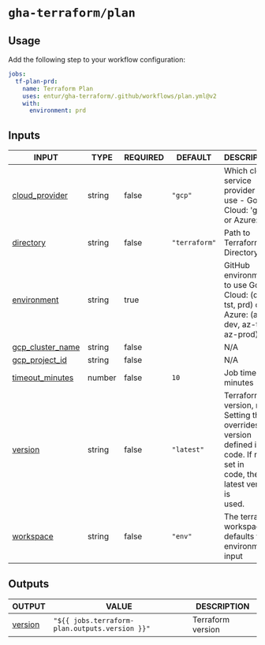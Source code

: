 # `gha-terraform/plan`

## Usage

Add the following step to your workflow configuration:

```yml
jobs:
  tf-plan-prd:
    name: Terraform Plan
    uses: entur/gha-terraform/.github/workflows/plan.yml@v2
    with:
      environment: prd
```

## Inputs

<!-- AUTO-DOC-INPUT:START - Do not remove or modify this section -->

|                                      INPUT                                       |  TYPE  | REQUIRED |    DEFAULT    |                                                                 DESCRIPTION                                                                  |
|----------------------------------------------------------------------------------|--------|----------|---------------|----------------------------------------------------------------------------------------------------------------------------------------------|
|    <a name="input_cloud_provider"></a>[cloud_provider](#input_cloud_provider)    | string |  false   |    `"gcp"`    |                              Which cloud service provider to <br>use - Google Cloud: 'gcp' <br>or Azure: 'az'                                |
|           <a name="input_directory"></a>[directory](#input_directory)            | string |  false   | `"terraform"` |                                                         Path to Terraform Directory                                                          |
|        <a name="input_environment"></a>[environment](#input_environment)         | string |   true   |               |                      GitHub environment to use Google <br>Cloud: (dev, tst, prd) or Azure: (az-dev, az-test, az-prod)                        |
| <a name="input_gcp_cluster_name"></a>[gcp_cluster_name](#input_gcp_cluster_name) | string |  false   |               |                                                                     N/A                                                                      |
|    <a name="input_gcp_project_id"></a>[gcp_project_id](#input_gcp_project_id)    | string |  false   |               |                                                                     N/A                                                                      |
|  <a name="input_timeout_minutes"></a>[timeout_minutes](#input_timeout_minutes)   | number |  false   |     `10`      |                                                            Job timeout in minutes                                                            |
|              <a name="input_version"></a>[version](#input_version)               | string |  false   |  `"latest"`   | Terraform version, nb: Setting this, <br>overrides the version defined in <br>code. If not set in <br>code, the latest version is <br>used.  |
|           <a name="input_workspace"></a>[workspace](#input_workspace)            | string |  false   |    `"env"`    |                                         The terraform workspace, defaults to <br>environment input                                           |

<!-- AUTO-DOC-INPUT:END -->

## Outputs

<!-- AUTO-DOC-OUTPUT:START - Do not remove or modify this section -->

|                         OUTPUT                          |                     VALUE                      |    DESCRIPTION    |
|---------------------------------------------------------|------------------------------------------------|-------------------|
| <a name="output_version"></a>[version](#output_version) | `"${{ jobs.terraform-plan.outputs.version }}"` | Terraform version |

<!-- AUTO-DOC-OUTPUT:END -->
